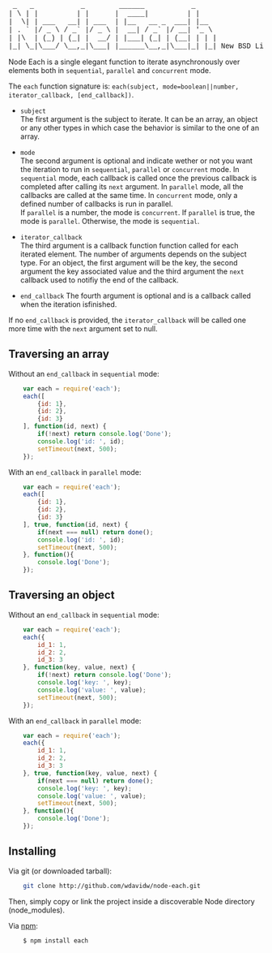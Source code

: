 
<pre style="font-family:courier">
 _   _           _        ______           _     
| \ | |         | |      |  ____|         | |    
|  \| | ___   __| | ___  | |__   __ _  ___| |__  
| . ` |/ _ \ / _` |/ _ \ |  __| / _` |/ __| '_ \ 
| |\  | (_) | (_| |  __/ | |___| (_| | (__| | | |
|_| \_|\___/ \__,_|\___| |______\__,_|\___|_| |_| New BSD License
</pre>

Node Each is a single elegant function to iterate asynchronously over elements 
both in `sequential`, `parallel` and `concurrent` mode.

The `each` function signature is: `each(subject, mode=boolean||number, iterator_callback, [end_callback])`.

-   `subject`   
    The first argument is the subject to iterate. It can be an array, an object or 
    any other types in which case the behavior is similar to the one of an array.

-   `mode`   
    The second argument is optional and indicate wether or not you want the 
    iteration to run in `sequential`, `parallel` or `concurrent` mode. In 
    `sequential` mode, each callback is called once the previous callback is 
    completed after calling its `next` argument. In `parallel` mode, all the 
    callbacks are called at the same time. In `concurrent` mode, only a defined 
    number of callbacks is run in parallel.   
    If `parallel` is a number, the mode is `concurrent`.
    If `parallel` is true, the mode is `parallel`.
    Otherwise, the mode is `sequential`.

-   `iterator_callback`   
    The third argument is a callback function function called for each iterated 
    element. The number of arguments depends on the subject type. For an object, 
    the first argument will be the key, the second argument the key associated 
    value and the third argument the `next` callback used to notifiy the end of 
    the callback.

-   `end_callback`
    The fourth argument is optional and is a callback called when the iteration 
    isfinished.

If no `end_callback` is provided, the `iterator_callback` will be called one more 
time with the `next` argument set to null.

Traversing an array
-------------------

Without an `end_callback` in `sequential` mode:

```javascript
    var each = require('each');
    each([
        {id: 1},
        {id: 2},
        {id: 3}
    ], function(id, next) {
        if(!next) return console.log('Done');
        console.log('id: ', id);
        setTimeout(next, 500);
    });
```

With an `end_callback` in `parallel` mode:

```javascript
    var each = require('each');
    each([
        {id: 1},
        {id: 2},
        {id: 3}
    ], true, function(id, next) {
        if(next === null) return done();
        console.log('id: ', id);
        setTimeout(next, 500);
    }, function(){
        console.log('Done');
    });
```

Traversing an object
--------------------

Without an `end_callback` in `sequential` mode:

```javascript
    var each = require('each');
    each({
        id_1: 1,
        id_2: 2,
        id_3: 3
    }, function(key, value, next) {
        if(!next) return console.log('Done');
        console.log('key: ', key);
        console.log('value: ', value);
        setTimeout(next, 500);
    });
```

With an `end_callback` in `parallel` mode:

```javascript
    var each = require('each');
    each({
        id_1: 1,
        id_2: 2,
        id_3: 3
    }, true, function(key, value, next) {
        if(next === null) return done();
        console.log('key: ', key);
        console.log('value: ', value);
        setTimeout(next, 500);
    }, function(){
        console.log('Done');
    });
```

Installing
----------

Via git (or downloaded tarball):

```bash
    git clone http://github.com/wdavidw/node-each.git
```

Then, simply copy or link the project inside a discoverable Node directory (node_modules).

Via [npm](http://github.com/isaacs/npm):

```bash
    $ npm install each
```
